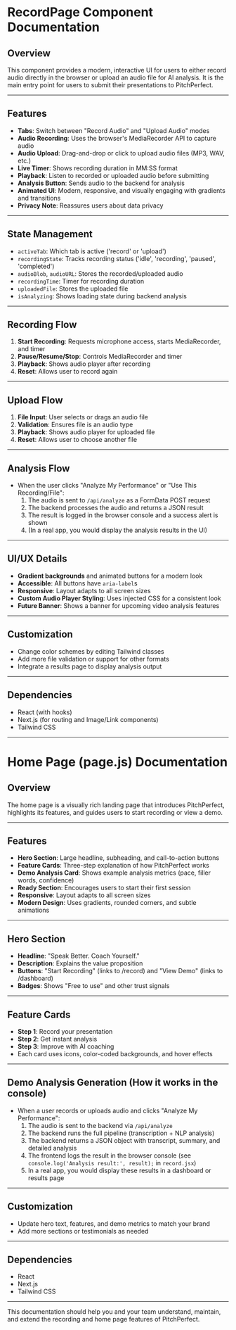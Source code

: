 # RecordPage Component Documentation

## Overview
This component provides a modern, interactive UI for users to either record audio directly in the browser or upload an audio file for AI analysis. It is the main entry point for users to submit their presentations to PitchPerfect.

---

## Features
- **Tabs**: Switch between "Record Audio" and "Upload Audio" modes
- **Audio Recording**: Uses the browser's MediaRecorder API to capture audio
- **Audio Upload**: Drag-and-drop or click to upload audio files (MP3, WAV, etc.)
- **Live Timer**: Shows recording duration in MM:SS format
- **Playback**: Listen to recorded or uploaded audio before submitting
- **Analysis Button**: Sends audio to the backend for analysis
- **Animated UI**: Modern, responsive, and visually engaging with gradients and transitions
- **Privacy Note**: Reassures users about data privacy

---

## State Management
- `activeTab`: Which tab is active ('record' or 'upload')
- `recordingState`: Tracks recording status ('idle', 'recording', 'paused', 'completed')
- `audioBlob`, `audioURL`: Stores the recorded/uploaded audio
- `recordingTime`: Timer for recording duration
- `uploadedFile`: Stores the uploaded file
- `isAnalyzing`: Shows loading state during backend analysis

---

## Recording Flow
1. **Start Recording**: Requests microphone access, starts MediaRecorder, and timer
2. **Pause/Resume/Stop**: Controls MediaRecorder and timer
3. **Playback**: Shows audio player after recording
4. **Reset**: Allows user to record again

---

## Upload Flow
1. **File Input**: User selects or drags an audio file
2. **Validation**: Ensures file is an audio type
3. **Playback**: Shows audio player for uploaded file
4. **Reset**: Allows user to choose another file

---

## Analysis Flow
- When the user clicks "Analyze My Performance" or "Use This Recording/File":
  1. The audio is sent to `/api/analyze` as a FormData POST request
  2. The backend processes the audio and returns a JSON result
  3. The result is logged in the browser console and a success alert is shown
  4. (In a real app, you would display the analysis results in the UI)

---

## UI/UX Details
- **Gradient backgrounds** and animated buttons for a modern look
- **Accessible**: All buttons have `aria-label`s
- **Responsive**: Layout adapts to all screen sizes
- **Custom Audio Player Styling**: Uses injected CSS for a consistent look
- **Future Banner**: Shows a banner for upcoming video analysis features

---

## Customization
- Change color schemes by editing Tailwind classes
- Add more file validation or support for other formats
- Integrate a results page to display analysis output

---

## Dependencies
- React (with hooks)
- Next.js (for routing and Image/Link components)
- Tailwind CSS

---

# Home Page (page.js) Documentation

## Overview
The home page is a visually rich landing page that introduces PitchPerfect, highlights its features, and guides users to start recording or view a demo.

---

## Features
- **Hero Section**: Large headline, subheading, and call-to-action buttons
- **Feature Cards**: Three-step explanation of how PitchPerfect works
- **Demo Analysis Card**: Shows example analysis metrics (pace, filler words, confidence)
- **Ready Section**: Encourages users to start their first session
- **Responsive**: Layout adapts to all screen sizes
- **Modern Design**: Uses gradients, rounded corners, and subtle animations

---

## Hero Section
- **Headline**: "Speak Better. Coach Yourself."
- **Description**: Explains the value proposition
- **Buttons**: "Start Recording" (links to /record) and "View Demo" (links to /dashboard)
- **Badges**: Shows "Free to use" and other trust signals

---

## Feature Cards
- **Step 1**: Record your presentation
- **Step 2**: Get instant analysis
- **Step 3**: Improve with AI coaching
- Each card uses icons, color-coded backgrounds, and hover effects

---

## Demo Analysis Generation (How it works in the console)
- When a user records or uploads audio and clicks "Analyze My Performance":
  1. The audio is sent to the backend via `/api/analyze`
  2. The backend runs the full pipeline (transcription + NLP analysis)
  3. The backend returns a JSON object with transcript, summary, and detailed analysis
  4. The frontend logs the result in the browser console (see `console.log('Analysis result:', result);` in `record.jsx`)
  5. In a real app, you would display these results in a dashboard or results page

---

## Customization
- Update hero text, features, and demo metrics to match your brand
- Add more sections or testimonials as needed

---

## Dependencies
- React
- Next.js
- Tailwind CSS

---

This documentation should help you and your team understand, maintain, and extend the recording and home page features of PitchPerfect.

